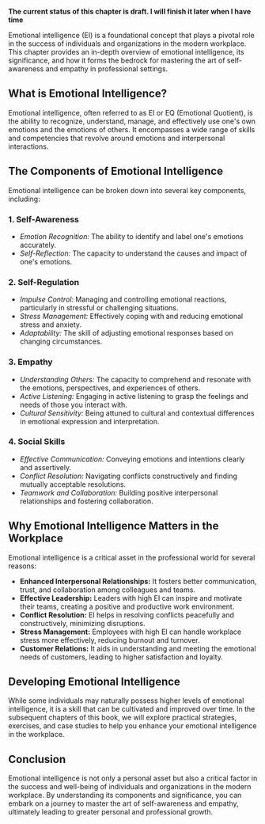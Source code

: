 **The current status of this chapter is draft. I will finish it later when I have time**

Emotional intelligence (EI) is a foundational concept that plays a pivotal role in the success of individuals and organizations in the modern workplace. This chapter provides an in-depth overview of emotional intelligence, its significance, and how it forms the bedrock for mastering the art of self-awareness and empathy in professional settings.

What is Emotional Intelligence?
-------------------------------

Emotional intelligence, often referred to as EI or EQ (Emotional Quotient), is the ability to recognize, understand, manage, and effectively use one's own emotions and the emotions of others. It encompasses a wide range of skills and competencies that revolve around emotions and interpersonal interactions.

The Components of Emotional Intelligence
----------------------------------------

Emotional intelligence can be broken down into several key components, including:

### 1. **Self-Awareness**

* *Emotion Recognition:* The ability to identify and label one's emotions accurately.
* *Self-Reflection:* The capacity to understand the causes and impact of one's emotions.

### 2. **Self-Regulation**

* *Impulse Control:* Managing and controlling emotional reactions, particularly in stressful or challenging situations.
* *Stress Management:* Effectively coping with and reducing emotional stress and anxiety.
* *Adaptability:* The skill of adjusting emotional responses based on changing circumstances.

### 3. **Empathy**

* *Understanding Others:* The capacity to comprehend and resonate with the emotions, perspectives, and experiences of others.
* *Active Listening:* Engaging in active listening to grasp the feelings and needs of those you interact with.
* *Cultural Sensitivity:* Being attuned to cultural and contextual differences in emotional expression and interpretation.

### 4. **Social Skills**

* *Effective Communication:* Conveying emotions and intentions clearly and assertively.
* *Conflict Resolution:* Navigating conflicts constructively and finding mutually acceptable resolutions.
* *Teamwork and Collaboration:* Building positive interpersonal relationships and fostering collaboration.

Why Emotional Intelligence Matters in the Workplace
---------------------------------------------------

Emotional intelligence is a critical asset in the professional world for several reasons:

* **Enhanced Interpersonal Relationships:** It fosters better communication, trust, and collaboration among colleagues and teams.
* **Effective Leadership:** Leaders with high EI can inspire and motivate their teams, creating a positive and productive work environment.
* **Conflict Resolution:** EI helps in resolving conflicts peacefully and constructively, minimizing disruptions.
* **Stress Management:** Employees with high EI can handle workplace stress more effectively, reducing burnout and turnover.
* **Customer Relations:** It aids in understanding and meeting the emotional needs of customers, leading to higher satisfaction and loyalty.

Developing Emotional Intelligence
---------------------------------

While some individuals may naturally possess higher levels of emotional intelligence, it is a skill that can be cultivated and improved over time. In the subsequent chapters of this book, we will explore practical strategies, exercises, and case studies to help you enhance your emotional intelligence in the workplace.

Conclusion
----------

Emotional intelligence is not only a personal asset but also a critical factor in the success and well-being of individuals and organizations in the modern workplace. By understanding its components and significance, you can embark on a journey to master the art of self-awareness and empathy, ultimately leading to greater personal and professional growth.
